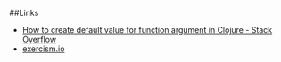 ##Links

* [How to create default value for function argument in Clojure - Stack Overflow](http://stackoverflow.com/questions/3208347/how-to-create-default-value-for-function-argument-in-clojure)
* [exercism.io](http://exercism.io/)

